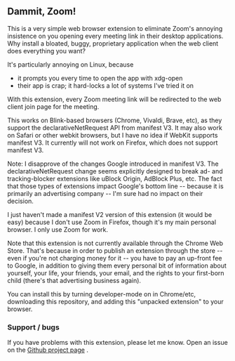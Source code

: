 ## Dammit, Zoom!

This is a very simple web browser extension to eliminate Zoom's annoying 
insistence on you opening every meeting link in their desktop applications.
Why install a bloated, buggy, proprietary application when the web client
does everything you want?

It's particularly annoying on Linux, because
* it prompts you every time to open the app with xdg-open
* their app is crap; it hard-locks a lot of systems I've tried it on

With this extension, every Zoom meeting link will be redirected to the web
client join page for the meeting.

This works on Blink-based browsers (Chrome, Vivaldi, Brave, etc), as they
support the declarativeNetRequest API from manifest V3.  It may also work on
Safari or other webkit browsers, but I have no idea if WebKit supports 
manifest V3.  It currently will not work on Firefox, which does not support
manifest V3.

Note: I disapprove of the changes Google introduced in manifest V3.  The
declarativeNetRequest change seems explicitly designed to break ad- and
tracking-blocker extensions like uBlock Origin, AdBlock Plus, etc.  The fact
that those types of extensions impact Google's bottom line -- because it is
primarily an advertising company -- I'm sure had no impact on their decision.

I just haven't made a manifest V2 version of this extension (it would be easy)
because I don't use Zoom in Firefox, though it's my main personal browser.  I
only use Zoom for work.

Note that this extension is not currently available through the Chrome
Web Store.  That's because in order to publish an extension through the
store -- even if you're not charging money for it -- you have to pay an
up-front fee to Google, in addition to giving them every personal bit
of information about yourself, your life, your friends, your email, and
the rights to your first-born child (there's that advertising business
again).

You can install this by turning developer-mode on in Chrome/etc, downloading
this repository, and adding this "unpacked extension" to your browser.

### Support / bugs

If you have problems with this extension, please let me know.  Open an issue
on the [Github project page]() .
